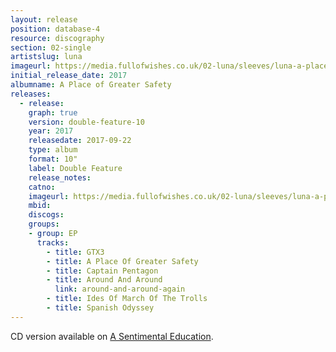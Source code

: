 ```yaml
---
layout: release
position: database-4
resource: discography
section: 02-single
artistslug: luna
imageurl: https://media.fullofwishes.co.uk/02-luna/sleeves/luna-a-place-of-greater-safety-lo-res.jpg
initial_release_date: 2017
albumname: A Place of Greater Safety
releases:
  - release:
    graph: true
    version: double-feature-10
    year: 2017
    releasedate: 2017-09-22
    type: album
    format: 10"
    label: Double Feature
    release_notes:
    catno:
    imageurl: https://media.fullofwishes.co.uk/02-luna/sleeves/luna-a-place-of-greater-safety-lo-res.jpg
    mbid:
    discogs:
    groups:
    - group: EP
      tracks:
        - title: GTX3
        - title: A Place Of Greater Safety
        - title: Captain Pentagon
        - title: Around And Around
          link: around-and-around-again
        - title: Ides Of March Of The Trolls
        - title: Spanish Odyssey
---
```

CD version available on <a href="{{site.baseurl}}//luna/releases/luna-a-sentimental-education/">A Sentimental Education</a>.
